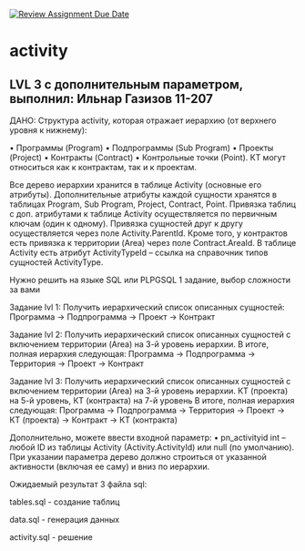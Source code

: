 [![Review Assignment Due Date](https://classroom.github.com/assets/deadline-readme-button-24ddc0f5d75046c5622901739e7c5dd533143b0c8e959d652212380cedb1ea36.svg)](https://classroom.github.com/a/NkHLBUoI)

# activity

## LVL 3 с дополнительным параметром, выполнил: Ильнар Газизов 11-207

ДАНО: Структура activity, которая отражает иерархию (от верхнего уровня к нижнему):

• Программы (Program) • Подпрограммы (Sub Program) • Проекты (Project) • Контракты (Contract) • Контрольные точки (Point). КТ могут относиться как к контрактам, так и к проектам.

Все дерево иерархии хранится в таблице Activity (основные его атрибуты). Дополнительные атрибуты каждой сущности хранятся в таблицах Program, Sub Program, Project, Contract, Point. Привязка таблиц с доп. атрибутами к таблице Activity осуществляется по первичным ключам (один к одному). Привязка сущностей друг к другу осуществляется через поле Activity.ParentId. Кроме того, у контрактов есть привязка к территории (Area) через поле Contract.AreaId. В таблице Activity есть атрибут ActivityTypeId – ссылка на справочник типов сущностей ActivityType.

Нужно решить на языке SQL или PLPGSQL 1 задание, выбор сложности за вами

Задание lvl 1: Получить иерархический список описанных сущностей: Программа -> Подпрограмма -> Проект -> Контракт

Задание lvl 2: Получить иерархический список описанных сущностей с включением территории (Area) на 3-й уровень иерархии. В итоге, полная иерархия следующая: Программа -> Подпрограмма -> Территория -> Проект -> Контракт

Задание lvl 3: Получить иерархический список описанных сущностей с включением территории (Area) на 3-й уровень иерархии. КТ (проекта) на 5-й уровень, КТ (контракта) на 7-й уровень В итоге, полная иерархия следующая: Программа -> Подпрограмма -> Территория -> Проект -> КТ (проекта) -> Контракт -> КТ (контракта)

Дополнительно, можете ввести входной параметр: • pn_activityid int – любой ID из таблицы Activity (Activity.ActivityId) или null (по умолчанию). При указании параметра дерево должно строиться от указанной активности (включая ее саму) и вниз по иерархии.

Ожидаемый результат 3 файла sql: 

tables.sql - создание таблиц

data.sql - генерация данных 

activity.sql - решение
